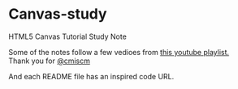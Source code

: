 # Canvas-study

HTML5 Canvas Tutorial Study Note

Some of the notes follow a few vedioes from [this youtube playlist.](https://youtube.com/playlist?list=PLGf_tBShGSDNGHhFBT4pKFRMpiBrZJXCm)   
Thank you for [@cmiscm](https://www.youtube.com/@cmiscm)

And each README file has an inspired code URL.
